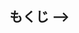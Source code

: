 <!-- ---
title: 
date: "2022-03-10"
template: "post"
draft: true
slug: "flutter-develop-notify"
category: ""
tags:
  - ""
  - ""
  - ""
description: ""
socialImage: "/media/cards/flutter-develop-notify.png"

---





<!-- omit in toc -->

## もくじ -->

